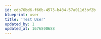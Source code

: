 ```yaml
---
id: cdb76bd6-f66b-4575-b434-57a011d3bf2b
blueprint: user
title: 'Test User'
updated_by: 1
updated_at: 1676800688
---
```

